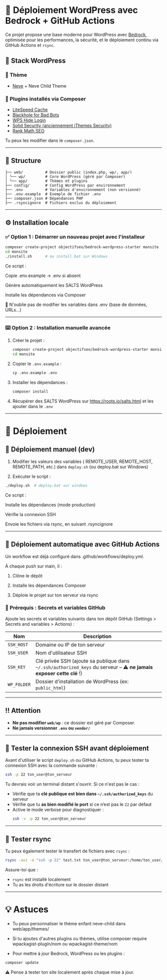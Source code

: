 # 🎯 Déploiement WordPress avec Bedrock + GitHub Actions

Ce projet propose une base moderne pour WordPress avec [Bedrock](https://roots.io/bedrock/), optimisée pour les performances, la sécurité, et le déploiement continu via GitHub Actions et `rsync`.


## 🧩 Stack WordPress

### 🎨 Thème
- [Neve](https://themeisle.com/themes/neve/) + Neve Child Theme

### 🔌 Plugins installés via Composer
- [LiteSpeed Cache](https://www.litespeedtech.com/products/cache-plugins/wordpress-acceleration)
- [Blackhole for Bad Bots](https://wordpress.org/plugins/blackhole-bad-bots/)
- [WPS Hide Login](https://wordpress.org/plugins/wps-hide-login/)
- [Solid Security (anciennement iThemes Security)](https://wordpress.org/plugins/better-wp-security/)
- [Rank Math SEO](https://rankmath.com/)

Tu peux les modifier dans le `composer.json`.

---

## 🧱 Structure

```
├── web/          # Dossier public (index.php, wp/, app/)
│ └── wp/         # Core WordPress (géré par Composer)
│ └── app/        # Thèmes et plugins
├── config/       # Config WordPress par environnement
├── .env          # Variables d'environnement (non versionné)
├── .env.example  # Exemple de fichier .env
├── composer.json # Dépendances PHP
├── .rsyncignore  # Fichiers exclus du déploiement
```

---

## ⚙️ Installation locale

### ✅ Option 1 : Démarrer un nouveau projet avec l'installeur

```bash
composer create-project objectifseo/bedrock-wordpress-starter monsite
cd monsite
./install.sh      # ou install.bat sur Windows
```

Ce script :

Copie .env.example → .env si absent

Génère automatiquement les SALTS WordPress

Installe les dépendances via Composer

🔐 N'oublie pas de modifier les variables dans .env (base de données, URLs…)

---

### ⌨️ Option 2 : Installation manuelle avancée

1. Créer le projet :
   ```bash
   composer create-project objectifseo/bedrock-wordpress-starter monsite
   cd monsite
   ```

2. Copier le `.env.example` :
   ```bash
   cp .env.example .env
   ```

3. Installer les dépendances :
   ```bash
   composer install
   ```

4. Récupérer des SALTS WordPress sur https://roots.io/salts.html et les ajouter dans le `.env`
---

# 🚀 Déploiement

## 🧪 Déploiement manuel (dev)

1. Modifier les valeurs des variables ( REMOTE_USER, REMOTE_HOST, REMOTE_PATH, etc.) dans `deploy.sh` (ou deploy.bat sur Windows)

2. Exécuter le script :

```bash
./deploy.sh  # deploy.bat sur windows
```
Ce script :

Installe les dépendances (mode production)

Vérifie la connexion SSH

Envoie les fichiers via rsync, en suivant .rsyncignore

---

## 🤖 Déploiement automatique avec GitHub Actions

Un workflow est déjà configuré dans .github/workflows/deploy.yml.

À chaque push sur main, il :

1. Clône le dépôt

2. Installe les dépendances Composer

3. Déploie le projet sur ton serveur via rsync

### 🔐 Prérequis : Secrets et variables GitHub

Ajoute les secrets et variables suivants dans ton dépôt GitHub (Settings > Secrets and variables > Actions) :

| Nom | Description |
|---------------|-------------|
| `SSH_HOST`    | Domaine ou IP de ton serveur |
| `SSH_USER`    | Nom d'utilisateur SSH |
| `SSH_KEY`     | Clé privée SSH (ajoute sa publique dans `~/.ssh/authorized_keys` du serveur – ⚠️ **ne jamais exposer cette clé** !) |
| `WP_FOLDER`    | Dossier d'installation de WordPress (ex: `public_html`) |

---

## ‼️ Attention

- **Ne pas modifier `web/wp`** : ce dossier est géré par Composer.
- **Ne jamais versionner `.env` ou `vendor/`**

---

## 🧪 Tester la connexion SSH avant déploiement

Avant d'utiliser le script `deploy.sh` ou GitHub Actions, tu peux tester ta connexion SSH avec la commande suivante :

```bash
ssh -p 22 ton_user@ton_serveur
```

Tu devrais voir un terminal distant s'ouvrir. Si ce n'est pas le cas :

- Vérifie que ta **clé publique est bien dans `~/.ssh/authorized_keys`** du serveur
- Vérifie que tu **as bien modifié le port** si ce n’est pas le `22` par défaut
- Active le mode verbose pour diagnostiquer :  
  ```bash
  ssh -v -p 22 ton_user@ton_serveur
  ```

---

## 📡 Tester rsync

Tu peux également tester le transfert de fichiers avec `rsync` :

```bash
rsync -avz -e "ssh -p 22" test.txt ton_user@ton_serveur:/home/ton_user/test/
```

Assure-toi que :
- `rsync` est installé localement
- Tu as les droits d'écriture sur le dossier distant

---

# 💡 Astuces
- Tu peux personnaliser le thème enfant neve-child dans web/app/themes/

- Si tu ajoutes d'autres plugins ou thèmes, utilise composer require wpackagist-plugin/nom ou wpackagist-theme/nom

- Pour mettre à jour Bedrock, WordPress ou les plugins :

```bash
composer update
```
⚠️ Pense à tester ton site localement après chaque mise à jour.